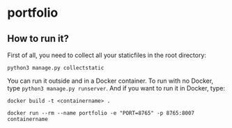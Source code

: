 # portfolio

## How to run it?
First of all, you need to collect all your staticfiles in the root directory:
```
python3 manage.py collectstatic
```
You can run it outside and in a Docker container. To run with no Docker, type `python3 manage.py runserver`. And if you want to run it in Docker, type:
```
docker build -t <containername> .
```
```
docker run --rm --name portfolio -e "PORT=8765" -p 8765:8007 containername
```